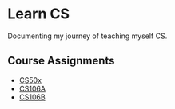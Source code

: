 # Learn CS

Documenting my journey of teaching myself CS.

## Course Assignments
* [CS50x](cs50x/README.md)
* [CS106A](cs106a/README.md)
* [CS106B](cs106b/README.md)